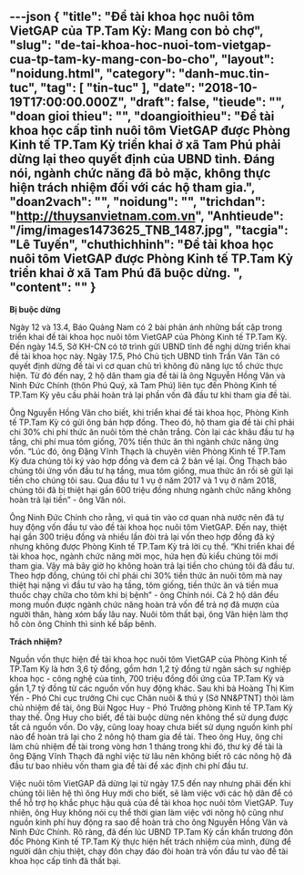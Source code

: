 ---json
{
    "title": "Đề tài khoa học nuôi tôm VietGAP của TP.Tam Kỳ: Mang con bỏ chợ",
    "slug": "de-tai-khoa-hoc-nuoi-tom-vietgap-cua-tp-tam-ky-mang-con-bo-cho",
    "layout": "noidung.html",
    "category": "danh-muc.tin-tuc",
    "tag": [
        "tin-tuc"
    ],
    "date": "2018-10-19T17:00:00.000Z",
    "draft": false,
    "tieude": "",
    "doan gioi thieu": "",
    "doangioithieu": "Đề tài khoa học cấp tỉnh nuôi tôm VietGAP được Phòng Kinh tế TP.Tam Kỳ triển khai ở xã Tam Phú phải dừng lại theo quyết định của UBND tỉnh. Đáng nói, ngành chức năng đã bỏ mặc, không thực hiện trách nhiệm đối với các hộ tham gia.",
    "doan2vach": "",
    "noidung": "",
    "trichdan": "http://thuysanvietnam.com.vn",
    "Anhtieude": "/img/images1473625_TNB_1487.jpg",
    "tacgia": "Lê Tuyến",
    "chuthichhinh": "Đề tài khoa học nuôi tôm VietGAP được Phòng Kinh tế TP.Tam Kỳ triển khai ở xã Tam Phú đã buộc dừng. ",
    "__content__": ""
}
---
<p><strong>Bị buộc dừng</strong></p>

<p>Ng&agrave;y 12 v&agrave; 13.4,&nbsp;B&aacute;o Quảng Nam&nbsp;c&oacute; 2 b&agrave;i phản &aacute;nh những bất cập trong triển khai đề t&agrave;i khoa học nu&ocirc;i t&ocirc;m VietGAP của Ph&ograve;ng Kinh tế TP.Tam Kỳ. Đến ng&agrave;y 14.5, Sở KH-CN c&oacute; tờ tr&igrave;nh gửi UBND tỉnh đề nghị dừng triển khai đề t&agrave;i khoa học n&agrave;y. Ng&agrave;y 17.5, Ph&oacute; Chủ tịch UBND tỉnh Trần Văn T&acirc;n c&oacute; quyết định dừng đề t&agrave;i v&igrave; cơ quan chủ tr&igrave; kh&ocirc;ng đủ năng lực tổ chức thực hiện. Từ đ&oacute; đến nay, 2 hộ d&acirc;n tham gia đề t&agrave;i l&agrave; &ocirc;ng Nguyễn Hồng V&acirc;n v&agrave; Ninh Đức Ch&iacute;nh (th&ocirc;n Ph&uacute; Qu&yacute;, x&atilde; Tam Ph&uacute;) li&ecirc;n tục đến Ph&ograve;ng Kinh tế TP.Tam Kỳ y&ecirc;u cầu phải ho&agrave;n trả lại phần vốn đ&atilde; đầu tư khi tham gia đề t&agrave;i.</p>

<p>&Ocirc;ng Nguyễn Hồng V&acirc;n cho biết, khi triển khai đề t&agrave;i khoa học, Ph&ograve;ng Kinh tế TP.Tam Kỳ c&oacute; gửi &ocirc;ng bản hợp đồng. Theo đ&oacute;, hộ tham gia đề t&agrave;i chỉ phải chi 30% chi ph&iacute; thức ăn nu&ocirc;i t&ocirc;m thẻ ch&acirc;n trắng. C&ograve;n lại c&aacute;c kh&acirc;u đầu tư hạ tầng, chi ph&iacute; mua t&ocirc;m giống, 70% tiền thức ăn th&igrave; ng&agrave;nh chức năng ứng vốn. &ldquo;L&uacute;c đ&oacute;, &ocirc;ng Đặng Vĩnh Thạch l&agrave; chuy&ecirc;n vi&ecirc;n Ph&ograve;ng Kinh tế TP.Tam Kỳ đưa ch&uacute;ng t&ocirc;i k&yacute; v&agrave;o hợp đồng v&agrave; đem cả 2 bản về lại. &Ocirc;ng Thạch bảo ch&uacute;ng t&ocirc;i ứng vốn đầu tư hạ tầng, mua t&ocirc;m giống, mua thức ăn rồi sẽ gửi lại tiền cho ch&uacute;ng t&ocirc;i sau. Qua đầu tư 1 vụ ở năm 2017 v&agrave; 1 vụ ở năm 2018, ch&uacute;ng t&ocirc;i đ&atilde; bị thiệt hại gần 600 triệu đồng nhưng ng&agrave;nh chức năng kh&ocirc;ng ho&agrave;n trả lại tiền&rdquo; - &ocirc;ng V&acirc;n n&oacute;i.</p>

<p>&Ocirc;ng Ninh Đức Ch&iacute;nh cho rằng, v&igrave; qu&aacute; tin v&agrave;o cơ quan nh&agrave; nước n&ecirc;n đ&atilde; tự huy động vốn đầu tư v&agrave;o đề t&agrave;i khoa học nu&ocirc;i t&ocirc;m VietGAP. Đến nay, thiệt hại gần 300 triệu đồng v&agrave; nhiều lần đ&ograve;i trả lại vốn theo hợp đồng đ&atilde; k&yacute; nhưng kh&ocirc;ng được Ph&ograve;ng Kinh tế TP.Tam Kỳ trả lời cụ thể. &ldquo;Khi triển khai đề t&agrave;i khoa học, ng&agrave;nh chức năng mời mọc, hứa hẹn đủ kiểu ch&uacute;ng t&ocirc;i mới tham gia. Vậy m&agrave; b&acirc;y giờ họ kh&ocirc;ng ho&agrave;n trả lại tiền cho ch&uacute;ng t&ocirc;i đ&atilde; đầu tư. Theo hợp đồng, ch&uacute;ng t&ocirc;i chỉ phải chi 30% tiền thức ăn nu&ocirc;i t&ocirc;m m&agrave; nay thiệt hại nặng v&igrave; đầu tư v&agrave;o hạ tầng, t&ocirc;m giống, tiền thức ăn v&agrave; tiền mua thuốc chạy chữa cho t&ocirc;m khi bị bệnh&rdquo; - &ocirc;ng Ch&iacute;nh n&oacute;i. Cả 2 hộ d&acirc;n đều mong muốn được ng&agrave;nh chức năng ho&agrave;n trả vốn để trả nợ đ&atilde; mượn của người th&acirc;n, h&agrave;ng x&oacute;m bấy l&acirc;u nay. Nu&ocirc;i t&ocirc;m thất bại, &ocirc;ng V&acirc;n hiện l&agrave;m thợ hồ c&ograve;n &ocirc;ng Ch&iacute;nh th&igrave; sinh kế bấp b&ecirc;nh.</p>

<p><strong>Tr&aacute;ch nhiệm?</strong></p>

<p>Nguồn vốn thực hiện đề t&agrave;i khoa học nu&ocirc;i t&ocirc;m VietGAP của Ph&ograve;ng Kinh tế TP.Tam Kỳ l&agrave; hơn 3,6 tỷ đồng, gồm hơn 1,2 tỷ đồng từ ng&acirc;n s&aacute;ch sự nghiệp khoa học - c&ocirc;ng nghệ của tỉnh, 700 triệu đồng đối ứng của TP.Tam Kỳ v&agrave; gần 1,7 tỷ đồng từ c&aacute;c nguồn vốn huy động kh&aacute;c. Sau khi b&agrave; Ho&agrave;ng Thị Kim Yến - Ph&oacute; Chi cục trưởng Chi cục Chăn nu&ocirc;i &amp; th&uacute; y (Sở NN&amp;PTNT) th&ocirc;i l&agrave;m chủ nhiệm đề t&agrave;i, &ocirc;ng B&ugrave;i Ngọc Huy - Ph&oacute; Trưởng ph&ograve;ng Kinh tế TP.Tam Kỳ thay thế. &Ocirc;ng Huy cho biết, đề t&agrave;i buộc dừng n&ecirc;n kh&ocirc;ng thể sử dụng được tất cả nguồn vốn. Do vậy, cũng loay hoay chưa biết sử dụng nguồn kinh ph&iacute; n&agrave;o để ho&agrave;n trả lại cho 2 n&ocirc;ng hộ tham gia đề t&agrave;i. Theo &ocirc;ng Huy, &ocirc;ng chỉ l&agrave;m chủ nhiệm đề t&agrave;i trong v&ograve;ng hơn 1 th&aacute;ng trong khi đ&oacute;, thư k&yacute; đề t&agrave;i l&agrave; &ocirc;ng Đặng Vĩnh Thạch đ&atilde; nghỉ việc từ l&acirc;u n&ecirc;n kh&ocirc;ng biết r&otilde; c&aacute;c n&ocirc;ng hộ đ&atilde; đầu tư bao nhi&ecirc;u vốn tham gia đề t&agrave;i để x&aacute;c định chi ph&iacute; đầu tư.</p>

<p>Việc nu&ocirc;i t&ocirc;m VietGAP đ&atilde; dừng lại từ ng&agrave;y 17.5 đến nay nhưng phải đến khi ch&uacute;ng t&ocirc;i li&ecirc;n hệ th&igrave; &ocirc;ng Huy mới cho biết, sẽ l&agrave;m việc với c&aacute;c hộ d&acirc;n để c&oacute; thể hỗ trợ họ khắc phục hậu quả của đề t&agrave;i khoa học nu&ocirc;i t&ocirc;m VietGAP. Tuy nhi&ecirc;n, &ocirc;ng Huy kh&ocirc;ng n&oacute;i cụ thể thời gian l&agrave;m việc với n&ocirc;ng hộ cũng như nguồn kinh ph&iacute; huy động ra sao để ho&agrave;n trả cho &ocirc;ng Nguyễn Hồng V&acirc;n v&agrave; Ninh Đức Ch&iacute;nh. R&otilde; r&agrave;ng, đ&atilde; đến l&uacute;c UBND TP.Tam Kỳ cần khẩn trương đ&ocirc;n đốc Ph&ograve;ng Kinh tế TP.Tam Kỳ thực hiện hết tr&aacute;ch nhiệm của m&igrave;nh, đừng để người d&acirc;n chịu thiệt, chạy đ&ocirc;n chạy đ&aacute;o đ&ograve;i ho&agrave;n trả vốn đầu tư v&agrave;o đề t&agrave;i khoa học cấp tỉnh đ&atilde; thất bại.</p>
